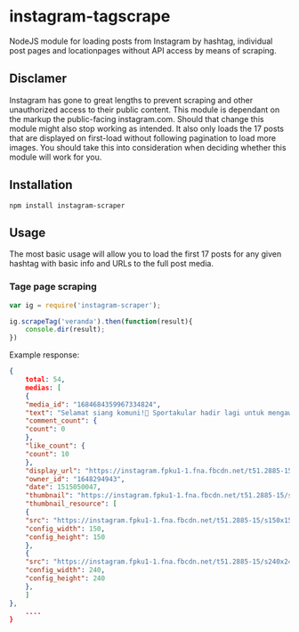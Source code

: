 instagram-tagscrape
==============
NodeJS module for loading posts from Instagram by hashtag, individual post pages and locationpages without API access by means of scraping.

	

## Disclamer
Instagram has gone to great lengths to prevent scraping and other unauthorized access to their public content. This module is dependant on the markup the public-facing instagram.com. Should that change this module might also stop working as intended. It also only loads the 17 posts that are displayed on first-load without following pagination to load more images. You should take this into consideration when deciding whether this module will work for you.

## Installation

`npm install instagram-scraper`

## Usage

The most basic usage will allow you to load the first 17 posts for any given hashtag with basic info and URLs to the full post media.

### Tage page scraping

```javascript
var ig = require('instagram-scraper');

ig.scrapeTag('veranda').then(function(result){
    console.dir(result);
})
```

Example response:

```json
{
	total: 54,
	medias: [
	{
	"media_id": "1684684359967334824",
	"text": "Selamat siang komuni!🙋 Sportakular hadir lagi untuk mengawali 2018 kita ini dengan penuh semangat dan kebersamaan, berikut jadwal-jadwalnya : sportakular Voly Kamis,4 Januari 2018 18.00 sd selesai Lap.telkom pinggir monumen Sportakular Futsal Jumat , 5 Januari 2018 17.30-20.00 Lap. Meteor Sportakular Badminton Sabtu,6 Januari2018 19.00-21.00 Lap.Pdam (pinggir ITB) Dicatet ya setiap jadwal kegiatannya, biar tidak terlewatkan karena sayang banget untuk dilewatkan. 😉 dan untuk cabang olahraga lain bakalan mimin share lagi so stay tuned dan selalu ingat: 'Berpartisipasi = Auto Kece😎😎' salam olahraga! #himaik #Ikberaniberkarya #salamsatuik #menujuIKsehat #unikom #sportakular",
	"comment_count": {
	"count": 0
	},
	"like_count": {
	"count": 10
	},
	"display_url": "https://instagram.fpku1-1.fna.fbcdn.net/t51.2885-15/e35/25024357_207155156521690_1744670180115480576_n.jpg?se=7",
	"owner_id": "1648294943",
	"date": 1515050047,
	"thumbnail": "https://instagram.fpku1-1.fna.fbcdn.net/t51.2885-15/s640x640/sh0.08/e35/c0.134.1076.1076/25024357_207155156521690_1744670180115480576_n.jpg",
	"thumbnail_resource": [
	{
	"src": "https://instagram.fpku1-1.fna.fbcdn.net/t51.2885-15/s150x150/e35/c0.134.1076.1076/25024357_207155156521690_1744670180115480576_n.jpg",
	"config_width": 150,
	"config_height": 150
	},
	{
	"src": "https://instagram.fpku1-1.fna.fbcdn.net/t51.2885-15/s240x240/e35/c0.134.1076.1076/25024357_207155156521690_1744670180115480576_n.jpg",
	"config_width": 240,
	"config_height": 240
	},
	]
},
    ....
}
```

```